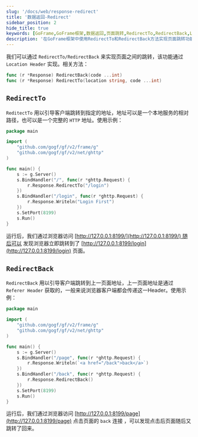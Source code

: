 ```yaml
---
slug: '/docs/web/response-redirect'
title: '数据返回-Redirect'
sidebar_position: 2
hide_title: true
keywords: [GoFrame,GoFrame框架,数据返回,页面跳转,RedirectTo,RedirectBack,Location Header,网页重定向,HTTP地址,Referer Header]
description: '在GoFrame框架中使用RedirectTo和RedirectBack方法实现页面跳转功能。通过Location Header实现页面之间的跳转，包括跳转到指定地址和返回到上一页面。本示例演示了如何在本地服务中设置页面重定向，帮助开发者理解HTTP地址处理及Referer Header的应用。'
---
```


我们可以通过 `RedirectTo/RedirectBack` 来实现页面之间的跳转，该功能通过 `Location Header` 实现。相关方法：

```go
func (r *Response) RedirectBack(code ...int)
func (r *Response) RedirectTo(location string, code ...int)
```

## `RedirectTo`

`ReditectTo` 用以引导客户端跳转到指定的地址，地址可以是一个本地服务的相对路径，也可以是一个完整的 `HTTP` 地址。使用示例：

```go
package main

import (
    "github.com/gogf/gf/v2/frame/g"
    "github.com/gogf/gf/v2/net/ghttp"
)

func main() {
    s := g.Server()
    s.BindHandler("/", func(r *ghttp.Request) {
        r.Response.RedirectTo("/login")
    })
    s.BindHandler("/login", func(r *ghttp.Request) {
        r.Response.Writeln("Login First")
    })
    s.SetPort(8199)
    s.Run()
}
```

运行后，我们通过浏览器访问 [http://127.0.0.1:8199/](http://127.0.0.1:8199/) 随后可以 发现浏览器立即跳转到了 [http://127.0.0.1:8199/login](http://127.0.0.1:8199/login) 页面。

## `RedirectBack`

`RedirectBack` 用以引导客户端跳转到上一页面地址，上一页面地址是通过 `Referer Header` 获取的，一般来说浏览器客户端都会传递这一Header。使用示例：

```go
package main

import (
    "github.com/gogf/gf/v2/frame/g"
    "github.com/gogf/gf/v2/net/ghttp"
)

func main() {
    s := g.Server()
    s.BindHandler("/page", func(r *ghttp.Request) {
        r.Response.Writeln(`<a href="/back">back</a>`)
    })
    s.BindHandler("/back", func(r *ghttp.Request) {
        r.Response.RedirectBack()
    })
    s.SetPort(8199)
    s.Run()
}
```

运行后，我们通过浏览器访问 [http://127.0.0.1:8199/page](http://127.0.0.1:8199/page) 点击页面的 `back` 连接 ，可以发现点击后页面随后又跳转了回来。
